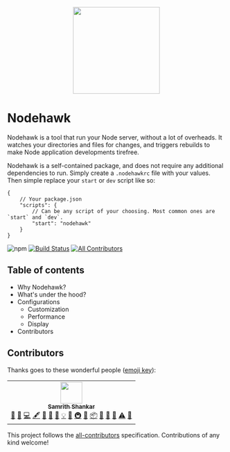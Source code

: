 <p align="center"><img src="https://raw.githubusercontent.com/samrith-s/nodehawk/master/assets/nodehawk.png" width="200"></p>

# Nodehawk

Nodehawk is a tool that run your Node server, without a lot of overheads. It
watches your directories and files for changes, and triggers rebuilds to make
Node application developments tirefree.

Nodehawk is a self-contained package, and does not require any additional
dependencies to run. Simply create a `.nodehawkrc` file with your values. Then
simple replace your `start` or `dev` script like so:

```jsonc
{
    // Your package.json
    "scripts": {
        // Can be any script of your choosing. Most common ones are `start` and `dev`.
        "start": "nodehawk"
    }
}
```

![npm](https://img.shields.io/npm/v/nodehawk?label=Nodehawk)
[![Build Status](https://travis-ci.com/samrith-s/nodehawk.svg?branch=master)](https://travis-ci.com/samrith-s/nodehawk)<!-- ALL-CONTRIBUTORS-BADGE:START - Do not remove or modify this section -->
[![All Contributors](https://img.shields.io/badge/all_contributors-1-orange.svg?style=flat)](#contributors)<!-- ALL-CONTRIBUTORS-BADGE:END -->

## Table of contents

-   Why Nodehawk?
-   What's under the hood?
-   Configurations
    -   Customization
    -   Performance
    -   Display
-   Contributors

## Contributors

Thanks goes to these wonderful people
([emoji key](https://allcontributors.org/docs/en/emoji-key)):

<!-- ALL-CONTRIBUTORS-LIST:START - Do not remove or modify this section -->
<!-- prettier-ignore-start -->
<!-- markdownlint-disable -->
<table>
  <tr>
    <td align="center"><a href="https://github.com/samrith-s"><img src="https://avatars3.githubusercontent.com/u/9032162?v=4" width="50px;" alt=""/><br /><sub><b>Samrith Shankar</b></sub></a><br /><a href="#question-samrith-s" title="Answering Questions">💬</a> <a href="#blog-samrith-s" title="Blogposts">📝</a> <a href="https://github.com/samrith-s/nodehawk/commits?author=samrith-s" title="Code">💻</a> <a href="#content-samrith-s" title="Content">🖋</a> <a href="#data-samrith-s" title="Data">🔣</a> <a href="#design-samrith-s" title="Design">🎨</a> <a href="https://github.com/samrith-s/nodehawk/commits?author=samrith-s" title="Documentation">📖</a> <a href="#example-samrith-s" title="Examples">💡</a> <a href="#ideas-samrith-s" title="Ideas, Planning, & Feedback">🤔</a> <a href="#infra-samrith-s" title="Infrastructure (Hosting, Build-Tools, etc)">🚇</a> <a href="#maintenance-samrith-s" title="Maintenance">🚧</a> <a href="#platform-samrith-s" title="Packaging/porting to new platform">📦</a> <a href="#plugin-samrith-s" title="Plugin/utility libraries">🔌</a> <a href="#projectManagement-samrith-s" title="Project Management">📆</a> <a href="https://github.com/samrith-s/nodehawk/pulls?q=is%3Apr+reviewed-by%3Asamrith-s" title="Reviewed Pull Requests">👀</a> <a href="https://github.com/samrith-s/nodehawk/commits?author=samrith-s" title="Tests">⚠️</a> <a href="#tool-samrith-s" title="Tools">🔧</a></td>
  </tr>
</table>

<!-- markdownlint-enable -->
<!-- prettier-ignore-end -->

<!-- ALL-CONTRIBUTORS-LIST:END -->

This project follows the
[all-contributors](https://github.com/all-contributors/all-contributors)
specification. Contributions of any kind welcome!
